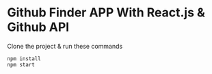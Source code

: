 # Github Finder APP With React.js & Github API

Clone the project & run these commands

```
npm install
npm start
```